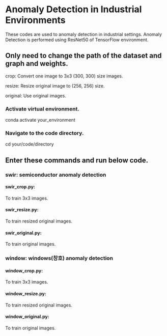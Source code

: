 # Anomaly Detection in Industrial Environments
These codes are used to anomaly detection in industrial settings.
Anomaly Detection is performed using ResNet50 of TensorFlow environment.

## Only need to change the path of the dataset and graph and weights.

crop: Convert one image to 3x3 (300, 300) size images.

resize: Resize original image to (256, 256) size.

original: Use original images.

### Activate virtual environment.
conda activate your_environment

### Navigate to the code directory.
cd your/code/directory

## Enter these commands and run below code.

### swir: semiconductor anomaly detection
#### swir_crop.py: 
To train 3x3 images.
#### swir_resize.py:
To train resized original images.
#### swir_original.py:
To train original images.

### window: windows(창호) anomaly detection
#### window_crop.py: 
To train 3x3 images.
#### window_resize.py:
To train resized original images.
#### window_original.py:
To train original images.
